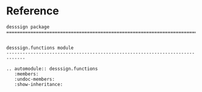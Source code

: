 # Reference

<!--
The content of the {eval-rst} block below is generated by the command:
poetry run sphinx-apidoc -T -f -t ./docs/templates -o ./docs ./src
from the root directory.

You need to rerun the command when python files are added, deleted or renamed.
Copy the content from the generated
desssign.rst file to the {eval-rst} block below and
delete the .rst file afterwards.
-->

```{eval-rst}
desssign package
=============================================================================


desssign.functions module
-----------------------------------------------------------------------------

.. automodule:: desssign.functions
   :members:
   :undoc-members:
   :show-inheritance:
```
